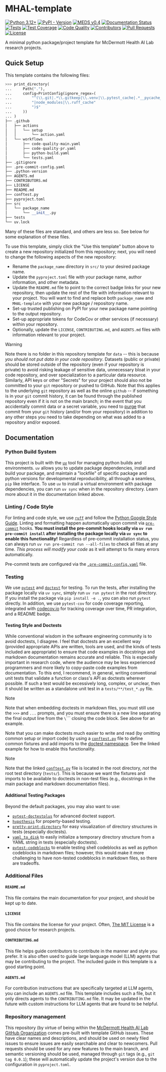 # MHAL-template

[![Python 3.12+](https://img.shields.io/badge/-Python_3.12+-blue?logo=python&logoColor=white)](https://www.python.org/downloads/release/python-3100/)
[![PyPI - Version](https://img.shields.io/pypi/v/package_name)](https://pypi.org/project/package_name/)
[![MEDS v0.4](https://img.shields.io/badge/MEDS-0.4-blue)](https://medical-event-data-standard.github.io/)
[![Documentation Status](https://readthedocs.org/projects/package_name/badge/?version=latest)](https://package_name.readthedocs.io/en/latest/?badge=latest)
[![Tests](https://github.com/McDermottHealthAI/MHAL-template/actions/workflows/tests.yaml/badge.svg)](https://github.com/McDermottHealthAI/MHAL-template/actions/workflows/tests.yaml)
[![Test Coverage](https://codecov.io/github/McDermottHealthAI/MHAL-template/graph/badge.svg?token=BV119L5JQJ)](https://codecov.io/github/McDermottHealthAI/MHAL-template)
[![Code Quality](https://github.com/McDermottHealthAI/MHAL-template/actions/workflows/code-quality-main.yaml/badge.svg)](https://github.com/McDermottHealthAI/MHAL-template/actions/workflows/code-quality-main.yaml)
[![Contributors](https://img.shields.io/github/contributors/McDermottHealthAI/MHAL-template.svg)](https://github.com/McDermottHealthAI/package_name/graphs/contributors)
[![Pull Requests](https://img.shields.io/badge/PRs-welcome-brightgreen.svg)](https://github.com/McDermottHealthAI/package_name/pulls)
[![License](https://img.shields.io/badge/License-MIT-green.svg?labelColor=gray)](https://github.com/McDermottHealthAI/package_name#license)

A minimal python package/project template for McDermott Health AI Lab research projects.

## Quick Setup

This template contains the following files:

```python
>>> print_directory(
...     Path("."),
...     config=PrintConfig(ignore_regex=(
...         "^(\\.git|.*\\.gitkeep|\\.venv|\\.pytest_cache|.*__pycache__|.*\\.egg-info"
...         "|node_modules|\\.ruff_cache"
...         ")$"
...     ))
... )
├── .github
│   ├── actions
│   │   └── setup
│   │       └── action.yaml
│   └── workflows
│       ├── code-quality-main.yaml
│       ├── code-quality-pr.yaml
│       ├── python-build.yaml
│       └── tests.yaml
├── .gitignore
├── .pre-commit-config.yaml
├── .python-version
├── AGENTS.md
├── CONTRIBUTORS.md
├── LICENSE
├── README.md
├── conftest.py
├── pyproject.toml
├── src
│   └── package_name
│       └── __init__.py
├── tests
└── uv.lock

```

Many of these files are standard, and others are less so. See below for some explanation of these files.

To use this template, simply click the "Use this template" button above to create a new repository initialized
from this repository; next, you will need to change the following aspects of the new repository:

- Rename the `package_name` directory in `src/` to your desired package name.
- Update the `pyproject.toml` file with your package name, author information, and other metadata.
- Update the `README.md` file to point to the correct badge links for your new repository, then update the
    rest of the file with information relevant to your project. You will want to find and replace both
    `package_name` and `MHAL-template` with your new package / repository name.
- Set-up trusted publishing on PyPI for your new package name pointing to the output repository.
- Set-up appropriate tokens for CodeCov or other services (if necessary) within your repository.
- Optionally, update the `LICENSE`, `CONTRIBUTING.md`, and `AGENTS.md` files with information relevant to
    your project.

> [!WARNING]
> Note there is no folder in this repository template for `data` -- this is because _you should not put data in your code repository_. Datasets (public or private) should be stored outside of the repository (even if your repository is private) to avoid risking leakage of sensitive data, unnecessary bloat in your code repository, and over specialization to a particular data resource. Similarly, API keys or other "Secrets" for your project should also not be committed to your `git` repository or pushed to GitHub. Note that this applies to the underlying `git` repository as well as the online `github` -- if something is in your `git` commit history, it can be found through the published repository even if it is not on the main branch; in the event that you accidentally commit data or a secret variable, you need to [purge](https://docs.github.com/en/authentication/keeping-your-account-and-data-secure/removing-sensitive-data-from-a-repository) that commit from your `git` history (and/or from your repository) in addition to any other steps you need to take depending on what was added to a repository and/or exposed. 

## Documentation

### Python Build System

This project is built with the [`uv`](https://docs.astral.sh/uv/) tool for managing python builds and environments. `uv` allows you to update package dependencies, install and build your package, and maintain a "lockfile" of specific package and python versions for developmental reproducibility, all through a seamless, `pip` like interface. To use `uv` to install a virtual environment with package dependencies, you can run `uv sync` when in the repository directory. Learn more about it in the documentation linked above.

### Linting / Code Style

For linting and code style, we use [`ruff`](https://docs.astral.sh/ruff/) and follow the
[Python Google Style Guide](https://google.github.io/styleguide/pyguide.html). Linting and formatting happen
automatically upon commit via [`pre-commit`](https://pre-commit.com/) hooks. **You must install the pre-commit
hooks locally via `uv run pre-commit install` after installing the package locally via `uv sync` to enable this
functionality!** Regardless of pre-commit installation status, you can always run `uv run pre-commit run --all-files` to check all files at any time. _This process will modify your code_ as it will attempt to fix
many errors automatically.

Pre-commit tests are configured via the [`.pre-commit-config.yaml`](.pre-commit-config.yaml) file.

### Testing

We use [`pytest`](https://docs.pytest.org/en/stable/) and
[`doctest`](https://docs.python.org/3/library/doctest.html) for testing. To run the tests, after installing the
package locally via `uv sync`, simply run `uv run pytest` in the root directory. If you install the package via
`pip install -e .`, you can also run `pytest` directly. In addition, we use `pytest-cov` for code coverage
reporting, integrated with [codecov.io](https://about.codecov.io/) for tracking coverage over time, PR
integration, and a README badge.

#### Testing Style and Doctests

While conventional wisdom in the software engineering community is to avoid doctests, I disagree. I feel that
doctests are an excellent way (provided appropriate APIs are written, tools are used, and the kinds of tests
included are appropriate) to ensure that code examples in docstrings and markdown documentation remains
accurate and reliable. This is especially important in research code, where the audience may be less
experienced programmers and more likely to copy-paste code examples from documentation. To this end, I
recommend, in general, writing conventional unit tests that validate a function or class's API as doctests
wherever possible. If such a test would be excessively long, complex, or unclear, then it should be written as
a standalone unit test in a `tests/**/test_*.py` file.

> [!NOTE]
> Note that when embedding doctests in markdown files, you must still use the `>>>` and `...` prompts, and you
> must ensure there is a new line separating the final output line from the `\`\`\`\` closing the code block.
> See above for an example.

Note that you can make doctests much easier to write and read (by omitting common setup or import code) by
using a [`conftest.py`](conftest.py) file to define common fixtures and add imports to the
[doctest namespace](https://docs.pytest.org/en/stable/how-to/doctest.html#doctest-namespace-fixture).
See the linked example for how to enable this functionality.

> [!NOTE]
> Note that the linked [`conftest.py`](conftest.py) file is located in the root directory, _not_ the root test
> directory (`tests/`). This is because we want the fixtures and imports to be available to doctests in
> non-test files (e.g., docstrings in the main package and markdown documentation files).

#### Additional Testing Packages

Beyond the default packages, you may also want to use:

- [`pytest-doctestplus`](https://github.com/scientific-python/pytest-doctestplus) for advanced doctest
    support.
- [`hypothesis`](https://hypothesis.readthedocs.io/en/latest/) for property-based testing.
- [`pretty-print-directory`](https://github.com/mmcdermott/pretty-print-directory) for easy
    visualization of directory structures in tests (especially doctests).
- [`yaml_to_disk`](https://github.com/mmcdermott/yaml_to_disk) to easily initialize a temporary directory
    structure from a YAML string in tests (especially doctests).
- [`pytest-codeblocks`](https://github.com/nschloe/pytest-codeblocks) to enable testing shell codeblocks as
    well as python codeblocks in markdown files; however, this would make it more challenging to have
    non-tested codeblocks in markdown files, so there are tradeoffs.

### Additional Files

#### `README.md`

This file contains the main documentation for your project, and should be kept up to date.

#### `LICENSE`

This file contains the license for your project. Often, [The MIT License](https://opensource.org/license/mit)
is a good choice for research projects.

#### `CONTRIBUTING.md`

This file helps guide contributors to contribute in the manner and style you prefer. It is also often used to
guide large language model (LLM) agents that may be contributing to the project. The included guide in this
template is a good starting point.

#### `AGENTS.md`

For contribution instructions that are specifically targeted at LLM agents, you can include an `AGENTS.md`
file. This template includes such a file, but it only directs agents to the `CONTRIBUTING.md` file. It may be
updated in the future with custom instructions for LLM agents that are found to be helpful.

### Repository management

This repository (by virtue of being within the [McDermott Health AI Lab GitHub
Organization](https://github.com/McDermottHealthAI) comes pre-built with template GitHub issues. These have
clear names and descriptions, and should be used on newly filed issues to ensure issues are easily searchable
and clear to newcomers. Pull requests should be used for any new features to the main branch, and semantic
versioning should be used, managed through `git` tags (e.g., `git tag 0.0.1`); these will automatically update
the project's version due to the configuration in `pyproject.toml`.
